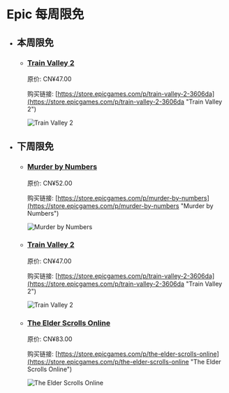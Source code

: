 # Epic 每周限免

- ## 本周限免


  - ### [Train Valley 2](https://store.epicgames.com/p/train-valley-2-3606da "Train Valley 2")

    原价: CN¥47.00

    购买链接: [https://store.epicgames.com/p/train-valley-2-3606da](https://store.epicgames.com/p/train-valley-2-3606da "Train Valley 2")

    ![Train Valley 2](https://cdn1.epicgames.com/spt-assets/6d6a89f661f74d70bdc8be636c577056/train-valley-2-offer-bq0s1.jpg)


- ## 下周限免


  - ### [Murder by Numbers](https://store.epicgames.com/p/murder-by-numbers "Murder by Numbers")

    原价: CN¥52.00

    购买链接: [https://store.epicgames.com/p/murder-by-numbers](https://store.epicgames.com/p/murder-by-numbers "Murder by Numbers")

    ![Murder by Numbers](https://cdn1.epicgames.com/a0c5d9d8a9a940e8a8f63118c7323210/offer/EGS_MurderbyNumbers_Mediatonic_S1-2560x1440-c20572a6efa8b71deac98ce598f1fc6c.jpg)


  - ### [Train Valley 2](https://store.epicgames.com/p/train-valley-2-3606da "Train Valley 2")

    原价: CN¥47.00

    购买链接: [https://store.epicgames.com/p/train-valley-2-3606da](https://store.epicgames.com/p/train-valley-2-3606da "Train Valley 2")

    ![Train Valley 2](https://cdn1.epicgames.com/spt-assets/6d6a89f661f74d70bdc8be636c577056/train-valley-2-offer-bq0s1.jpg)


  - ### [The Elder Scrolls Online](https://store.epicgames.com/p/the-elder-scrolls-online "The Elder Scrolls Online")

    原价: CN¥83.00

    购买链接: [https://store.epicgames.com/p/the-elder-scrolls-online](https://store.epicgames.com/p/the-elder-scrolls-online "The Elder Scrolls Online")

    ![The Elder Scrolls Online](https://cdn1.epicgames.com/offer/27aa2ebdcda14b3bb8a669aab73ca55f/esowide_2560x1440-c6c2917d1d80ae3c0e6d78b92445496b)

